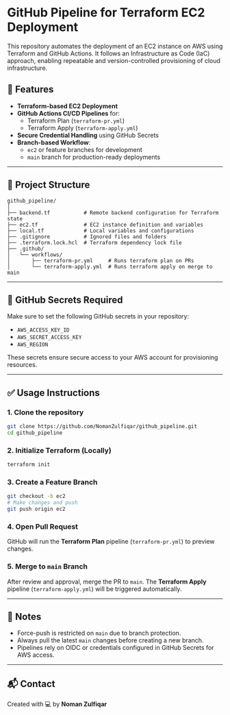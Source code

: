 
# GitHub Pipeline for Terraform EC2 Deployment

This repository automates the deployment of an EC2 instance on AWS using Terraform and GitHub Actions. It follows an Infrastructure as Code (IaC) approach, enabling repeatable and version-controlled provisioning of cloud infrastructure.

## 🚀 Features

- **Terraform-based EC2 Deployment**
- **GitHub Actions CI/CD Pipelines** for:
  - Terraform Plan (`terraform-pr.yml`)
  - Terraform Apply (`terraform-apply.yml`)
- **Secure Credential Handling** using GitHub Secrets
- **Branch-based Workflow**:
  - `ec2` or feature branches for development
  - `main` branch for production-ready deployments

---

## 📁 Project Structure

```
github_pipeline/
│
├── backend.tf           # Remote backend configuration for Terraform state
├── ec2.tf               # EC2 instance definition and variables
├── local.tf             # Local variables and configurations
├── .gitignore           # Ignored files and folders
├── .terraform.lock.hcl  # Terraform dependency lock file
├── .github/
│   └── workflows/
│       ├── terraform-pr.yml     # Runs terraform plan on PRs
│       └── terraform-apply.yml  # Runs terraform apply on merge to main
```

---

## 🔐 GitHub Secrets Required

Make sure to set the following GitHub secrets in your repository:

- `AWS_ACCESS_KEY_ID`
- `AWS_SECRET_ACCESS_KEY`
- `AWS_REGION`

These secrets ensure secure access to your AWS account for provisioning resources.

---

## ✅ Usage Instructions

### 1. Clone the repository

```bash
git clone https://github.com/NomanZulfiqar/github_pipeline.git
cd github_pipeline
```

### 2. Initialize Terraform (Locally)

```bash
terraform init
```

### 3. Create a Feature Branch

```bash
git checkout -b ec2
# Make changes and push
git push origin ec2
```

### 4. Open Pull Request

GitHub will run the **Terraform Plan** pipeline (`terraform-pr.yml`) to preview changes.

### 5. Merge to `main` Branch

After review and approval, merge the PR to `main`. The **Terraform Apply** pipeline (`terraform-apply.yml`) will be triggered automatically.

---

## 🧠 Notes

- Force-push is restricted on `main` due to branch protection.
- Always pull the latest `main` changes before creating a new branch.
- Pipelines rely on OIDC or credentials configured in GitHub Secrets for AWS access.

---

## 📬 Contact

Created with 💻 by **Noman Zulfiqar**

